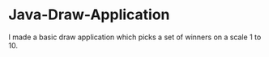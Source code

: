 # Java-Draw-Application
I made a basic draw application which picks a set of winners on a scale 1 to 10.

